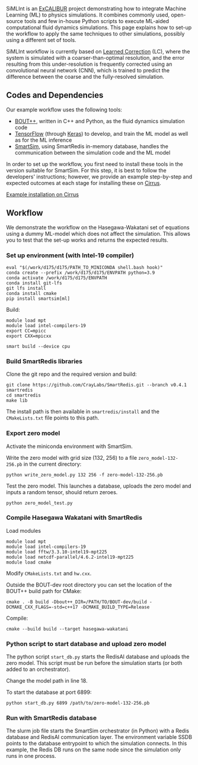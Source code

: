 SiMLInt is an [ExCALIBUR](https://excalibur.ac.uk/) project demonstrating how to integrate Machine Learning (ML) to physics simulations. It combines commonly used, open-source tools and few in-house Python scripts to execute ML-aided computational fluid dynamics simulations. This page explains how to set-up the workflow to apply the same techniques to other simulations, possibly using a different set of tools.

SiMLInt workflow is currently based on [Learned Correction](https://www.pnas.org/doi/full/10.1073/pnas.2101784118) (LC), where the system is simulated with a coarser-than-optimal resolution, and the error resulting from this under-resolution is frequently corrected using an convolutional neural network (CNN), which is trained to predict the difference between the coarse and the fully-resolved simulation. 

## Codes and Dependencies

Our example workflow uses the following tools:
* [BOUT++](https://boutproject.github.io), written in C++ and Python, as the fluid dynamics simulation code
* [TensorFlow](https://www.tensorflow.org/) (through [Keras](https://keras.io)) to develop, and train the ML model as well as for the ML inference
* [SmartSim](https://github.com/CrayLabs/SmartSim), using SmartRedis in-memory database, handles the communication between the simulation code and the ML model

In order to set up the workflow, you first need to install these tools in the version suitable for SmartSim. For this step, it is best to follow the developers' instructions; however, we provide an example step-by-step and expected outcomes at each stage for installing these on [Cirrus](https://www.cirrus.ac.uk).

[Example installation on Cirrus](./example-installation.md)

## Workflow

We demonstrate the workflow on the Hasegawa-Wakatani set of equations using a dummy ML-model which does not affect the simulation. This allows you to test that the set-up works and returns the expected results. 



### Set up environment (with Intel-19 compiler)

```
eval "$(/work/d175/d175/PATH_TO_MINICONDA shell.bash hook)"
conda create --prefix /work/d175/d175/ENVPATH python=3.9
conda activate /work/d175/d175/ENVPATH
conda install git-lfs
git lfs install
conda install cmake
pip install smartsim[ml]
```

Build:

```
module load mpt
module load intel-compilers-19
export CC=mpicc
export CXX=mpicxx

smart build --device cpu  
```

### Build SmartRedis libraries

Clone the git repo and the required version and build:
```
git clone https://github.com/CrayLabs/SmartRedis.git --branch v0.4.1 smartredis
cd smartredis
make lib
```

The install path is then available in `smartredis/install` and the `CMakeLists.txt` file points to this path.

### Export zero model

Activate the miniconda environment with SmartSim.

Write the zero model with grid size (132, 256) to a file `zero_model-132-256.pb` in the current directory:
```
python write_zero_model.py 132 256 -f zero-model-132-256.pb
```

Test the zero model. This launches a database, uploads the zero model and inputs a random tensor, should return zeroes.
```
python zero_model_test.py
```

### Compile Hasegawa Wakatani with SmartRedis

Load modules
```
module load mpt
module load intel-compilers-19
module load fftw/3.3.10-intel19-mpt225
module load netcdf-parallel/4.6.2-intel19-mpt225
module load cmake
```

Modify `CMakeLists.txt` and `hw.cxx`.

Outside the BOUT-dev root directory you can set the location of the BOUT++ build path for CMake:
```
cmake . -B build -Dbout++_DIR=/PATH/TO/BOUT-dev/build -DCMAKE_CXX_FLAGS=-std=c++17 -DCMAKE_BUILD_TYPE=Release
```

Compile:
```
cmake --build build --target hasegawa-wakatani
```

### Python script to start database and upload zero model

The python script `start_db.py` starts the RedisAI database and uploads the zero model.
This script must be run before the simulation starts (or both added to an orchestrator).

Change the model path in line 18.

To start the database at port 6899:
```
python start_db.py 6899 /path/to/zero-model-132-256.pb
```

### Run with SmartRedis database

The slurm job file starts the SmartSim orchestrator (in Python) with a Redis database and RedisAI communication layer.
The environment variable SSDB points to the database entrypoint to which the simulation connects.
In this example, the Redis DB runs on the same node since the simulation only runs in one process.









